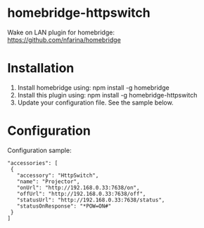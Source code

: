 # homebridge-httpswitch
Wake on LAN plugin for homebridge: https://github.com/nfarina/homebridge

# Installation

1. Install homebridge using: npm install -g homebridge
2. Install this plugin using: npm install -g homebridge-httpswitch
3. Update your configuration file. See the sample below.

# Configuration

Configuration sample:

 ```
"accessories": [
  {
    "accessory": "HttpSwitch",
    "name": "Projector",
    "onUrl": "http://192.168.0.33:7638/on",
    "offUrl": "http://192.168.0.33:7638/off",
    "statusUrl": "http://192.168.0.33:7638/status",
    "statusOnResponse": "*POW=ON#"
  }
]

```
